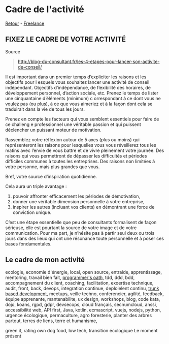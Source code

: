 # Cadre de l'activité

[Retour](../README.md) - [Freelance](../freelance.md)

## FIXEZ LE CADRE DE VOTRE ACTIVITÉ

Source

> http://blog-du-consultant.fr/les-4-etapes-pour-lancer-son-activite-de-conseil/


Il
est important dans un premier temps d’expliciter les raisons et les objectifs pour l
esquels vous souhaitez lancer une activité de conseil indépendant. Objectifs
d’indépendance, de flexibilité des horaires, de développement personnel, d’action 
sociale, etc. Prenez le temps de lister une cinquantaine d’éléments (minimum) c
orrespondant à ce dont vous ne voulez pas (ou plus), à ce que vous aimeriez et à 
la façon dont cela se traduirait dans la vie de tous les jours.

Prenez en compte les facteurs qui vous semblent essentiels pour faire de ce challeng
e professionnel une véritable passion et qui puissent déclencher un puissant moteur de motivation.

Rassemblez votre réflexion autour de 5 axes (plus ou moins) qui représenteront les
raisons pour lesquelles vous vous réveillerez tous les matins avec l’envie de vous
battre et de vivre pleinement votre journée. Des raisons qui vous permettront de
dépasser les difficultés et périodes difficiles communes à toutes les entreprises. Des 
raisons non limitées à votre personne, mais plus grandes que vous.

Bref, votre source d’inspiration quotidienne.

Cela aura un triple avantage :

1. pouvoir affronter efficacement les périodes de démotivation,
2. donner une véritable dimension personnelle à votre entreprise,
3. inspirer les autres (incluant vos clients) en démontrant une force de conviction unique.

C’est une étape essentielle que peu de consultants formalisent de façon sérieuse, elle est pourtant la source de votre image et de votre communication. Pour ma part, je n’hésite pas à partir seul deux ou trois jours dans des lieux qui ont une résonance toute personnelle et à poser ces bases fondamentales.

## Le cadre de mon activité

ecologie, economie d'énergie, local, open source, entraide, apprentissage, mentoring, 
travail bien fait, [programmer's oath](https://blog.cleancoder.com/uncle-bob/2015/11/18/TheProgrammersOath.html), tdd, ddd, bdd, accompagnement du client, 
coaching, facilitation, exoertise technique, audit, front, back, devops, 
integration continue, deploielent continu, [trunk based development](https://trunkbaseddevelopment.com/), 
meetups, veille techno, conferencier, agilité, feedback, équipe apprenante, 
mantenabilite, ux design, workshops, blog, code kata, dojo, koans, rgpd, 
gdpr, devsecops, cloud français, secnumcloud, anssi, accessibilité web, API first,
Java, kotlin, ecmascript, vuejs, nodejs, python, urgence écologique, permaculture, 
agro foresterie, planter des arbres partout, terres de liens, terre et humanisme,

green it, rating own dog food, low tech, transition écologique
Le moment présent


 
